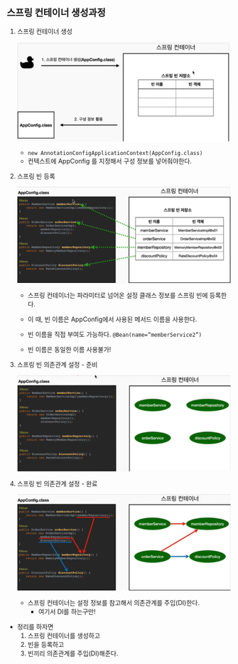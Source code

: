 ## 스프링 컨테이너 생성과정

1. 스프링 컨테이너 생성

    ![스프링컨테이너1.png](images/스프링컨테이너1.png)

   - `new AnnotationConfigApplicationContext(AppConfig.class)`
   - 컨텍스트에 AppConfig 를 지정해서 구성 정보를 넣어줘야한다.

2. 스프링 빈 등록

   ![스프링컨테이너2.png](images/스프링컨테이너2.png)

   - 스프링 컨테이너는 파라미터로 넘어온 설정 클래스 정보를 스프링 빈에 등록한다.
   - 이 때, 빈 이름은 AppConfig에서 사용된 메서드 이름을 사용한다.
   - 빈 이름을 직접 부여도 가능하다.
    `@Bean(name=”memberService2”)` 

   - 빈 이름은 동일한 이름 사용불가!

3. 스프링 빈 의존관계 설정 - 준비

   ![스프링컨테이너3.png](images/스프링컨테이너3.png)

4. 스프링 빈 의존관계 설정 - 완료

   ![스프링컨테이너4.png](images/스프링컨테이너4.png)

   - 스프링 컨테이너는 설정 정보를 참고해서 의존관계를 주입(DI)한다.
      - 여기서 DI를 하는구만!

- 정리를 하자면
   1. 스프링 컨테이너를 생성하고
   2. 빈을 등록하고
   3. 빈끼리 의존관계를 주입(DI)해준다.